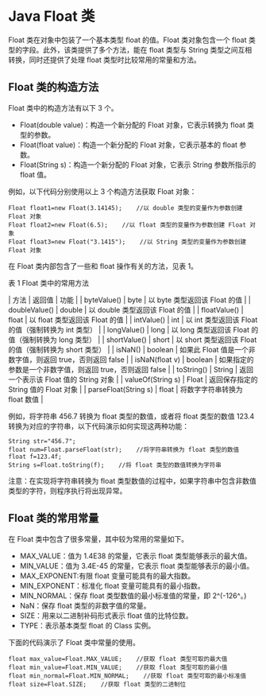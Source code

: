 # Java Float 类

Float 类在对象中包装了一个基本类型 float 的值。Float 类对象包含一个 float 类型的字段。此外，该类提供了多个方法，能在 float 类型与 String 类型之间互相转换，同时还提供了处理 float 类型时比较常用的常量和方法。

## Float 类的构造方法

Float 类中的构造方法有以下 3 个。

*   Float(double value)：构造一个新分配的 Float 对象，它表示转换为 float 类型的参数。
*   Float(float value)：构造一个新分配的 Float 对象，它表示基本的 float 参数。
*   Float(String s)：构造一个新分配的 Float 对象，它表示 String 参数所指示的 float 值。

例如，以下代码分别使用以上 3 个构造方法获取 Float 对象：

```
Float float1=new Float(3.14145);    //以 double 类型的变量作为参数创建 Float 对象
Float float2=new Float(6.5);    //以 float 类型的变量作为参数创建 Float 对象
Float float3=new Float("3.1415");    //以 String 类型的变量作为参数创建 Float 对象
```

在 Float 类内部包含了一些和 float 操作有关的方法，见表 1。

表 1 Float 类中的常用方法

| 方法 | 返回值 | 功能 |
| byteValue() | byte | 以 byte 类型返回该 Float 的值 |
| doubleValue() | double | 以 double 类型返回该 Float 的值 |
| floatValue() | float | 以 float 类型返回该 Float 的值 |
| intValue() | int | 以 int 类型返回该 Float 的值（强制转换为 int 类型） |
| longValue() | long | 以 long 类型返回该 Float 的值（强制转换为 long 类型） |
| shortValue() | short | 以 short 类型返回该 Float 的值（强制转换为 short 类型） |
| isNaN() | boolean | 如果此 Float 值是一个非数字值，则返回 true，否则返回 false |
| isNaN(float v) | boolean | 如果指定的参数是一个非数字值，则返回 true，否则返回 false |
| toString() | String | 返回一个表示该 Float 值的 String 对象 |
| valueOf(String s) | Float | 返回保存指定的 String 值的 Float 对象 |
| parseFloat(String s) | float | 将数字字符串转换为 float 数值 |

例如，将字符串 456.7 转换为 float 类型的数值，或者将 float 类型的数值 123.4 转换为对应的字符串，以下代码演示如何实现这两种功能：

```
String str="456.7";
float num=Float.parseFloat(str);    //将字符串转换为 float 类型的数值
float f=123.4f;
String s=Float.toString(f);    //将 float 类型的数值转换为字符串
```

注意：在实现将字符串转换为 float 类型数值的过程中，如果字符串中包含非数值类型的字符，则程序执行将出现异常。

## Float 类的常用常量

在 Float 类中包含了很多常量，其中较为常用的常量如下。

*   MAX_VALUE：值为 1.4E38 的常量，它表示 float 类型能够表示的最大值。
*   MIN_VALUE：值为 3.4E-45 的常量，它表示 float 类型能够表示的最小值。
*   MAX_EXPONENT:有限 float 变量可能具有的最大指数。
*   MIN_EXPONENT：标准化 float 变量可能具有的最小指数。
*   MIN_NORMAL：保存 float 类型数值的最小标准值的常量，即 2^(-126^。)
*   NaN：保存 float 类型的非数字值的常量。
*   SIZE：用来以二进制补码形式表示 float 值的比特位数。
*   TYPE：表示基本类型 float 的 Class 实例。

下面的代码演示了 Float 类中常量的使用。

```
float max_value=Float.MAX_VALUE;    //获取 float 类型可取的最大值
float min_value=Float.MIN_VALUE;    //获取 float 类型可取的最小值
float min_normal=Float.MIN_NORMAL;    //获取 float 类型可取的最小标准值
float size=Float.SIZE;    //获取 float 类型的二进制位
```